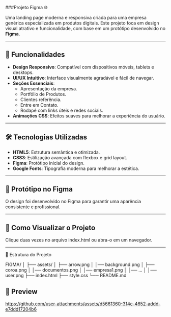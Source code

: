 ###Projeto Figma 🌐

Uma landing page moderna e responsiva criada para uma empresa genérica especializada em produtos digitais. Este projeto foca em design visual atrativo e funcionalidade, com base em um protótipo desenvolvido no **Figma**.

---

## 📌 Funcionalidades

- **Design Responsivo**: Compatível com dispositivos móveis, tablets e desktops.
- **UI/UX Intuitivo**: Interface visualmente agradável e fácil de navegar.
- **Seções Essenciais**:
  - Apresentação da empresa.
  - Portfólio de Produtos.
  - Clientes referência.
  - Entre em Contato.
  - Rodapé com links úteis e redes sociais.
- **Animações CSS**: Efeitos suaves para melhorar a experiência do usuário.

---

## 🛠️ Tecnologias Utilizadas

- **HTML5**: Estrutura semântica e otimizada.
- **CSS3**: Estilização avançada com flexbox e grid layout.
- **Figma**: Protótipo inicial do design.
- **Google Fonts**: Tipografia moderna para melhorar a estética.

---

## 🎨 Protótipo no Figma

O design foi desenvolvido no Figma para garantir uma aparência consistente e profissional.

---

## 🚀 Como Visualizar o Projeto

Clique duas vezes no arquivo index.html ou abra-o em um navegador.

---

📂 Estrutura do Projeto

FIGMA/
│
├── assets/
│   ├── arrow.png
│   │── background.png
│   ├── coroa.png
│   │── documentos.png
│   │── empresa1.png
│   │── ...
│   │── user.png
├── index.html
├── style.css
└── README.md

## 📌 Preview

https://github.com/user-attachments/assets/d5661360-314c-4652-addd-e7ddd17204b6


